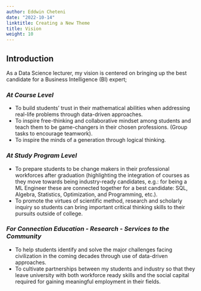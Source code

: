 ```yaml
---
author: Eddwin Cheteni
date: "2022-10-14"
linktitle: Creating a New Theme
title: Vision
weight: 10
---
```



## Introduction

As a Data Science lecturer, my vision is centered on bringing up the best candidate for a Business Intelligence (BI) expert;

### _At Course Level_

- To build students’ trust in their mathematical abilities when addressing real-life problems through data-driven approaches. 
- To inspire free-thinking and collaborative mindset among students and teach them to be game-changers in their chosen professions. (Group tasks to encourage teamwork). 
- To inspire the minds of a generation through logical thinking. 

###	_At Study Program Level_

- To prepare students to be change makers in their professional workforces after graduation (highlighting the integration of courses as they move towards being industry-ready candidates, e.g.: for being a ML Engineer these are connected together for a best candidate:  SQL, Algebra, Statistics, Optimization, and Programming, etc.).
- To promote the virtues of scientific method, research and scholarly inquiry so students can bring important critical thinking skills to their pursuits outside of college.

### _For Connection Education - Research - Services to the Community_

- To help students identify and solve the major challenges facing civilization in the coming decades through use of data-driven approaches. 
- To cultivate partnerships between my students and industry so that they leave university with both workforce ready skills and the social capital required for gaining meaningful employment in their fields.